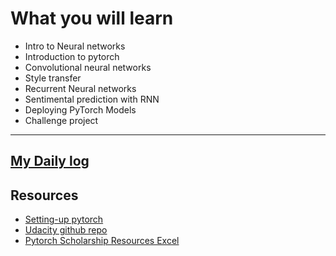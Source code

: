 # What you will learn

- Intro to Neural networks
- Introduction to pytorch
- Convolutional neural networks
- Style transfer
- Recurrent Neural networks
- Sentimental prediction with RNN
- Deploying PyTorch Models
- Challenge project

***
## [My Daily log](https://github.com/p-s-vishnu/udacity/blob/master/Intro%20to%20Deep%20learning%20with%20Pytorch/log.md) 
## Resources
- [Setting-up pytorch](https://pytorch.org/get-started/locally/)
- [Udacity github repo](https://github.com/udacity/deep-learning-v2-pytorch)
- [Pytorch Scholarship Resources Excel](https://docs.google.com/spreadsheets/d/1HnlcuI3I-d3Cli__RxOgMrxmE3aiZ8Vw5ar14WoPVRo/edit#gid=1462963974)

